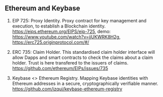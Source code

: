 ## Ethereum and Keybase

1.  EIP 725: Proxy Identity. Proxy contract for key management and
    execution, to establish a Blockchain
    identity. https://eips.ethereum.org/EIPS/eip-725, demo:
    https://www.youtube.com/watch?v=jjUKWRK8H2g,
    https://erc725.originprotocol.com/#/

1.  ERC 735: Claim Holder. This standardised claim holder interface
    will allow Dapps and smart contracts to check the claims about a
    claim holder. Trust is here transfered to the issuers of
    claims. https://github.com/ethereum/EIPs/issues/735

1. Keybase <> Ethereum Registry. Mapping Keybase identities with
   Ethereum addresses in a secure, cryptographically verifiable
   manner. https://github.com/izqui/keybase-ethereum-registry
